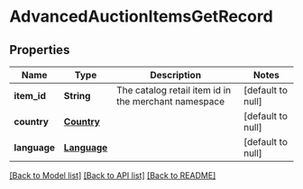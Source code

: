# AdvancedAuctionItemsGetRecord
## Properties

| Name | Type | Description | Notes |
|------------ | ------------- | ------------- | -------------|
| **item\_id** | **String** | The catalog retail item id in the merchant namespace | [default to null] |
| **country** | [**Country**](Country.md) |  | [default to null] |
| **language** | [**Language**](Language.md) |  | [default to null] |

[[Back to Model list]](../README.md#documentation-for-models) [[Back to API list]](../README.md#documentation-for-api-endpoints) [[Back to README]](../README.md)

